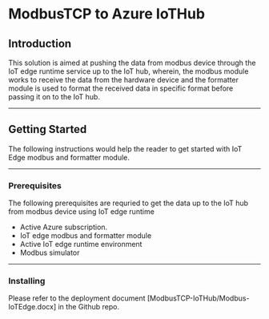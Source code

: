 # ModbusTCP to Azure IoTHub

## Introduction

This solution is aimed at pushing the data from modbus device through the IoT edge runtime service up to the IoT hub, wherein, the modbus module works to receive the data from the hardware device and the formatter module is used to format the received data in specific format before passing it on to the IoT hub.

------

## Getting Started

The following instructions would help the reader to get started with IoT Edge modbus and formatter module.

------

### Prerequisites

The following prerequisites are requried to get the data up to the IoT hub from modbus device using IoT edge runtime
* Active Azure subscription.
* IoT edge modbus and formatter module
* Active IoT edge runtime environment
* Modbus simulator

------

### Installing

Please refer to the deployment document [ModbusTCP-IoTHub/Modbus-IoTEdge.docx] in the Github repo.


